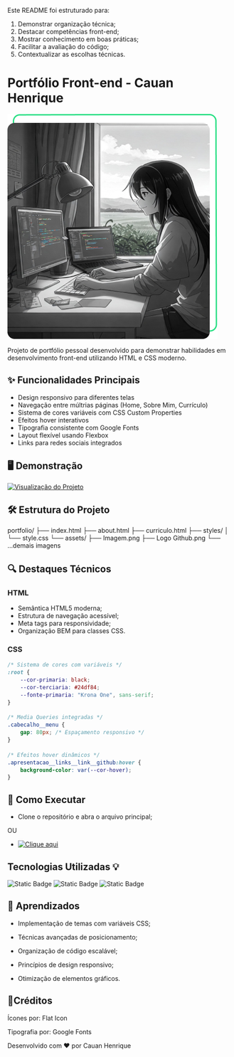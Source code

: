 Este README foi estruturado para:
1. Demonstrar organização técnica;
2. Destacar competências front-end;
3. Mostrar conhecimento em boas práticas;
4. Facilitar a avaliação do código;
5. Contextualizar as escolhas técnicas.
# Portfólio Front-end - Cauan Henrique

![Preview do Projeto](./assets/Imagem.png)

Projeto de portfólio pessoal desenvolvido para demonstrar habilidades em desenvolvimento front-end utilizando HTML e CSS moderno.

## ✨ Funcionalidades Principais

- Design responsivo para diferentes telas
- Navegação entre múltrias páginas (Home, Sobre Mim, Currículo)
- Sistema de cores variáveis com CSS Custom Properties
- Efeitos hover interativos
- Tipografia consistente com Google Fonts
- Layout flexível usando Flexbox
- Links para redes sociais integrados

## 🖥️ Demonstração

[![Visualização do Projeto](https://img.shields.io/badge/Deploy-Visualizar%20Projeto-green)](https://curriculo-orpin-six.vercel.app/)

## 🛠️ Estrutura do Projeto
portfolio/
├── index.html
├── about.html
├── curriculo.html
├── styles/
│ └── style.css
└── assets/
├── Imagem.png
├── Logo Github.png
└── ...demais imagens


## 🔍 Destaques Técnicos

### HTML
- Semântica HTML5 moderna;
- Estrutura de navegação acessível;
- Meta tags para responsividade;
- Organização BEM para classes CSS.

### CSS
```css
/* Sistema de cores com variáveis */
:root {
    --cor-primaria: black;
    --cor-terciaria: #24df84;
    --fonte-primaria: "Krona One", sans-serif;
}

/* Media Queries integradas */
.cabecalho__menu {
    gap: 80px; /* Espaçamento responsivo */
}

/* Efeitos hover dinâmicos */
.apresentacao__links__link__github:hover {
    background-color: var(--cor-hover);
}
```

## 🚀 Como Executar

- Clone o repositório e abra o arquivo principal;

OU

- [![Clique aqui](https://img.shields.io/badge/Deploy-Visualizar%20Projeto-green)](https://curriculo-orpin-six.vercel.app/)

## Tecnologias Utilizadas 💡

![Static Badge](https://img.shields.io/badge/JavaScript-F0DB4F?style=for-the-badge&logo=JavaScript&logoSize=auto&labelColor=black)
![Static Badge](https://img.shields.io/badge/HTML-E34F26?style=for-the-badge&logo=html5&logoSize=auto&labelColor=black)
![Static Badge](https://img.shields.io/badge/CSS-663399?style=for-the-badge&logo=css&logoColor=663399&logoSize=auto&labelColor=black)

## 📌 Aprendizados

- Implementação de temas com variáveis CSS;

- Técnicas avançadas de posicionamento;

- Organização de código escalável;

- Princípios de design responsivo;

- Otimização de elementos gráficos.

## 🤝Créditos

Ícones por: Flat Icon

Tipografia por: Google Fonts


Desenvolvido com ❤️ por Cauan Henrique
